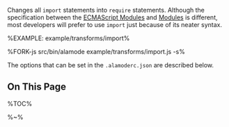 <!-- ### `@a-la/import` -->

Changes all `import` statements into `require` statements. Although the specification between the [ECMAScript Modules](https://nodejs.org/api/esm.html) and [Modules](https://nodejs.org/api/modules.html) is different, most developers will prefer to use `import` just because of its neater syntax.

%EXAMPLE: example/transforms/import%

%FORK-js src/bin/alamode example/transforms/import.js -s%

The options that can be set in the `.alamoderc.json` are described below.

## On This Page

%TOC%

%~%